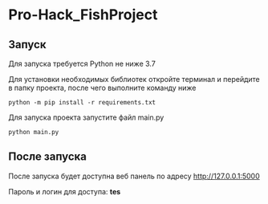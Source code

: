 # Pro-Hack_FishProject
## Запуск
Для запуска требуется Python не ниже 3.7

Для установки необходимых библиотек откройте терминал и перейдите в папку проекта, после чего выполните команду ниже

```
python -m pip install -r requirements.txt
```

Для запуска проекта запустите файл main.py

```
python main.py
```

## После запуска

После запуска будет доступна веб панель по адресу http://127.0.0.1:5000

Пароль и логин для доступа: **tes**
